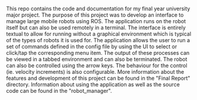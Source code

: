 This repo contains the code and documentation for my final year university major project. The purpose of this project was to develop an interface to manage large mobile robots using ROS. The application runs on the robot itself but can also be used remotely in a terminal. The interface is entirely textual to allow for running without a graphical environment which is typical of the types of robots it is used for. The application allows the user to run a set of commands defined in the config file by using the UI to select or click/tap the corresponding menu item. The output of these processes can be viewed in a tabbed environment and can also be terminated. The robot can also be controlled using the arrow keys. The behaviour for the control (ie. velocity increments) is also configurable. More information about the features and development of this project can be found in the "Final Report" directory. Information about using the application as well as the source code can be found in the "robot_manager".
